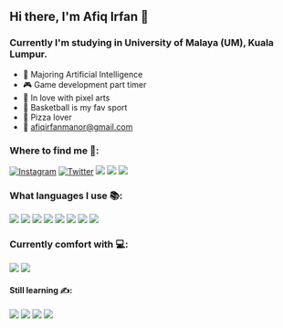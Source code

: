 ## Hi there, I'm Afiq Irfan 👋

### Currently I'm studying in University of Malaya (UM), Kuala Lumpur.

- 🧠 Majoring Artificial Intelligence 
- 🎮 Game development part timer
- 🎨 In love with pixel arts
- 🏀 Basketball is my fav sport
- 🍕 Pizza lover
- 📩 afiqirfanmanor@gmail.com

### Where to find me 🔎:
<a href = "https://www.instagram.com/afiqirfann__/"><img alt="Instagram" src="https://img.shields.io/badge/afiqirfann____%20-%23E4405F.svg?&style=for-the-badge&logo=Instagram&logoColor=white"></a>
<a href = "https://twitter.com/qifanafrix"><img alt="Twitter" src="https://img.shields.io/badge/@qifanafrix%20-%231DA1F2.svg?&style=for-the-badge&logo=Twitter&logoColor=white"/></a>
<a href ="https://www.linkedin.com/in/afiq-irfan-78750b20a/"><img src = "https://img.shields.io/badge/LinkedIn-0077B5?style=for-the-badge&logo=linkedin&logoColor=white"></a>
<a href="https://biggiebob.itch.io"><img src ="https://img.shields.io/badge/biggiebob-FA5C5C?style=for-the-badge&logo=itch.io&logoColor=white"></a>
<img src="https://img.shields.io/badge/Gmail-D14836?style=for-the-badge&logo=gmail&logoColor=white">

### What languages I use 📚:
<a href = "#"><img src = "https://img.shields.io/badge/Java-ED8B00?style=for-the-badge&logo=java&logoColor=white"></a>
<a href = "#"><img src = "https://img.shields.io/badge/C%23-239120?style=for-the-badge&logo=c-sharp&logoColor=white"></a>
<a href = "#"><img src = "https://img.shields.io/badge/Python-3776AB?style=for-the-badge&logo=python&logoColor=white"></a>
<a href = "#"><img src = "https://img.shields.io/badge/HTML-239120?style=for-the-badge&logo=html5&logoColor=white"></a>
<a href = "#"><img src = "https://img.shields.io/badge/CSS-239120?&style=for-the-badge&logo=css3&logoColor=white"></a>
<a href = "#"><img src ="https://img.shields.io/badge/JavaScript-323330?style=for-the-badge&logo=javascript&logoColor=F7DF1E"></a>
<a href = "#"><img src ="https://img.shields.io/badge/PHP-777BB4?style=for-the-badge&logo=php&logoColor=white"></a>
<a href = "#"><img src ="https://img.shields.io/badge/Markdown-000000?style=for-the-badge&logo=markdown&logoColor=white"></a>


### Currently comfort with 💻:
<a href = "#"><img src ="https://img.shields.io/badge/Visual_Studio_Code-0078D4?style=for-the-badge&logo=visual%20studio%20code&logoColor=white"></a>
<a href = "#"><img src ="https://img.shields.io/badge/Unity-100000?style=for-the-badge&logo=unity&logoColor=white"></a>


#### Still learning ✍:
<a href = "#"><img src ="https://img.shields.io/badge/Vue.js-35495E?style=for-the-badge&logo=vue.js&logoColor=4FC08D"></a>
<a href = "#"><img src ="https://img.shields.io/badge/Tailwind_CSS-38B2AC?style=for-the-badge&logo=tailwind-css&logoColor=white"></a>
<a href = "#"><img src ="https://img.shields.io/badge/Bootstrap-563D7C?style=for-the-badge&logo=bootstrap&logoColor=white"></a>
<a href = "#"><img src ="https://img.shields.io/badge/firebase-ffca28?style=for-the-badge&logo=firebase&logoColor=white"></a>
